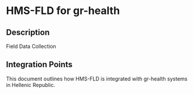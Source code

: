 # HMS-FLD for gr-health

## Description

Field Data Collection

## Integration Points

This document outlines how HMS-FLD is integrated with gr-health systems in Hellenic Republic.
